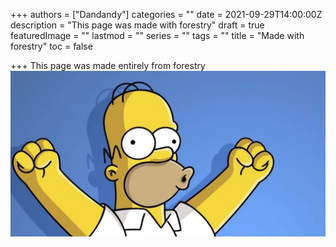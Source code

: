 +++
authors = ["Dandandy"]
categories = ""
date = 2021-09-29T14:00:00Z
description = "This page was made with forestry"
draft = true
featuredImage = ""
lastmod = ""
series = ""
tags = ""
title = "Made with forestry"
toc = false

+++
This page was made entirely from forestry![](/uploads/image.webp)